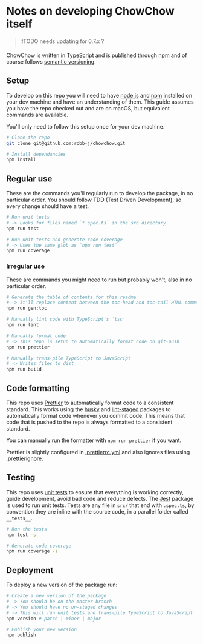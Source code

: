 # Notes on developing ChowChow itself

> ❗️TODO needs updating for 0.7.x ?

ChowChow is written in [TypeScript](https://www.typescriptlang.org/)
and is published through [npm](https://www.npmjs.com)
and of course follows [semantic versioning](https://semver.org/).

## Setup

To develop on this repo you will need to have [node.js](https://nodejs.org)
and [npm](https://www.npmjs.com) installed on your dev machine and have an understanding of them.
This guide assumes you have the repo checked out and are on macOS, but equivalent commands are available.

You'll only need to follow this setup once for your dev machine.

```bash
# Clone the repo
git clone git@github.com:robb-j/chowchow.git

# Install dependancies
npm install
```

## Regular use

These are the commands you'll regularly run to develop the package, in no particular order.
You should follow TDD (Test Driven Development), so every change should have a test.

```bash
# Run unit tests
# -> Looks for files named `*.spec.ts` in the src directory
npm run test

# Run unit tests and generate code coverage
# -> Uses the same glob as `npm run test`
npm run coverage
```

### Irregular use

These are commands you might need to run but probably won't, also in no particular order.

```bash
# Generate the table of contents for this readme
# -> It'll replace content between the toc-head and toc-tail HTML comments
npm run gen:toc

# Manually lint code with TypeScript's `tsc`
npm run lint

# Manually format code
# -> This repo is setup to automatically format code on git-push
npm run prettier

# Manually trans-pile TypeScript to JavaScript
# -> Writes files to dist
npm run build
```

## Code formatting

This repo uses [Prettier](https://prettier.io/) to automatically format code to a consistent standard.
This works using the [husky](https://www.npmjs.com/package/husky)
and [lint-staged](https://www.npmjs.com/package/lint-staged) packages to
automatically format code whenever you commit code.
This means that code that is pushed to the repo is always formatted to a consistent standard.

You can manually run the formatter with `npm run prettier` if you want.

Prettier is slightly configured in [.prettierrc.yml](/.prettierrc.yml)
and also ignores files using [.prettierignore](/.prettierignore).

## Testing

This repo uses [unit tests](https://en.wikipedia.org/wiki/Unit_testing) to ensure that everything is working correctly, guide development, avoid bad code and reduce defects.
The [Jest](https://www.npmjs.com/package/jest) package is used to run unit tests.
Tests are any file in `src/` that end with `.spec.ts`, by convention they are inline with the source code,
in a parallel folder called `__tests__`.

```bash
# Run the tests
npm test -s

# Generate code coverage
npm run coverage -s
```

## Deployment

To deploy a new version of the package run:

```bash
# Create a new version of the package
# -> You should be on the master branch
# -> You should have no un-staged changes
# -> This will run unit tests and trans-pile TypeScript to JavaScript
npm version # patch | minor | major

# Publish your new version
npm publish
```
